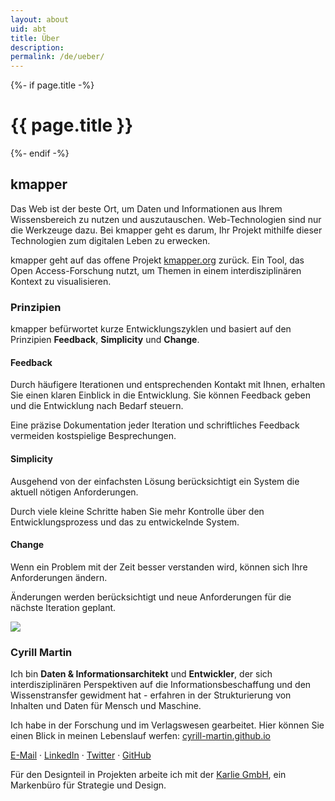 ```yaml
---
layout: about
uid: abt
title: Über
description: 
permalink: /de/ueber/
---
```


<div>
	{%- if page.title -%}
		<!-- Show page title -->
    	<h1>{{ page.title }}</h1>
  	{%- endif -%}
	<h2>kmapper</h2>
	<p>
		Das Web ist der beste Ort, um Daten und Informationen aus Ihrem Wissensbereich zu nutzen und auszutauschen. Web-Technologien sind nur die Werkzeuge dazu. Bei kmapper geht es darum, Ihr Projekt mithilfe dieser Technologien zum digitalen Leben zu erwecken. 
	</p>
	<p>
		kmapper geht auf das offene Projekt <a href="https://www.kmapper.com" target="_blank">kmapper.org</a> zurück. Ein Tool, das Open Access-Forschung nutzt, um Themen in einem interdisziplinären Kontext zu visualisieren. 
	</p>
	<h3>Prinzipien</h3> 
	<p>
		kmapper befürwortet kurze Entwicklungszyklen und basiert auf den Prinzipien <b>Feedback</b>, <b>Simplicity</b> und <b>Change</b>.
	</p>
	<div class="row">
		<div class="col-4 principle">
			<h4>Feedback</h4>
			<p>
				Durch häufigere Iterationen und entsprechenden Kontakt mit Ihnen, erhalten Sie einen klaren Einblick in die Entwicklung. Sie können Feedback geben und die Entwicklung nach Bedarf steuern. 
			</p>
			<p>
				Eine präzise Dokumentation jeder Iteration und schriftliches Feedback vermeiden kostspielige Besprechungen. 
			</p> 
		</div>
		<div class="col-4 principle">
			<h4>Simplicity</h4>
			<p>
				Ausgehend von der einfachsten Lösung berücksichtigt ein System die aktuell nötigen Anforderungen. 
			</p>
			<p>
				Durch viele kleine Schritte haben Sie mehr Kontrolle über den Entwicklungsprozess und das zu entwickelnde System.
			</p>
		</div>
		<div class="col-4 principle">
			<h4>Change</h4>
			<p>
				Wenn ein Problem mit der Zeit besser verstanden wird, können sich Ihre Anforderungen ändern.
			</p>
			<p>
				Änderungen werden berücksichtigt und neue Anforderungen für die nächste Iteration geplant.
			</p>
		</div>
	</div>
	<!-- <h2>Leute</h2> -->
	<div class="row">
		<div class="col-3">
			<img class="team-member" src="{{ "/assets/images/people/cyrill.png" | relative_url }}">
		</div>
		<div class="col-9">
			  <h3>Cyrill Martin</h3> 
			<p>
				Ich bin <b>Daten & Informationsarchitekt</b> und <b>Entwickler</b>, der sich interdisziplinären Perspektiven auf die Informationsbeschaffung und den Wissenstransfer gewidment hat - erfahren in der Strukturierung von Inhalten und Daten für Mensch und Maschine. 
			</p>
			<p>
				Ich habe in der Forschung und im Verlagswesen gearbeitet. Hier können Sie einen Blick in meinen Lebenslauf werfen: <a href="https://cyrill-martin.github.io/" target="_blank">cyrill-martin.github.io</a>
			</p>
			<p>
				<a href="mailto:cyrill.martin@hey.com">E-Mail</a> &#183; 
				<a href="https://www.linkedin.com/in/cyrill-martin-b7177a12b/" target="_blank">LinkedIn</a> &#183; 
				<a href="https://twitter.com/cyrill_martin/" target="_blank">Twitter</a> &#183; 
				<a href="https://github.com/cyrill-martin/" target="_blank">GitHub</a>
			</p>
		</div>
	</div>
	<div class="row">
		<div class="col-12">
			<p>
				Für den Designteil in Projekten arbeite ich mit der <a href="https://www.hejkarlie.ch/english-2" target="_blank">Karlie GmbH</a>, ein Markenbüro für Strategie und Design. 
			</p>
		</div>
	</div>
</div>
